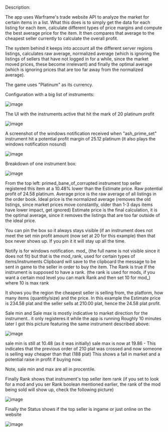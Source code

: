 Description:

The app uses Warframe's trade website API to analyze the market for certain items in a list. What this does is to simply get the data for each listing for each item, calculate different types of 
price margins and compute the best average price for the item. It then compares that average to the cheapest seller currently to calculate the overall profit. 

The system behind it keeps into account all the different server regions listings, calculates raw average, normalized average (which is ignoring the listings of sellers that have not logged in 
for a while, since the market moved prices, these become irrelevant) and finally the optimal average (which is ignoring prices that are too far away from the normalized average).

The game uses "Platinum" as its currency.

Configuration with a big list of instruments:

![image](https://github.com/AlexandruTentes/WarframeTradeBot/assets/35760618/57eee438-bd59-4da4-8112-9a3dd8c1e470)

The UI with the instruments active that hit the mark of 20 platinum profit

![image](https://github.com/AlexandruTentes/WarframeTradeBot/assets/35760618/1543dcbc-f343-4d8e-8e41-314e2b152a4b)

A screenshot of the windows notification received when "ash_prime_set" instrument hit a potential profit margin of 25.12 platinum (it also plays the windows notification nosund)

![image](https://github.com/AlexandruTentes/WarframeTradeBot/assets/35760618/4799f743-5e2f-43ee-8cb6-c0df653027cf)

Breakdown of one instrument box:

![image](https://github.com/AlexandruTentes/WarframeTradeBot/assets/35760618/b1627079-b430-435f-a263-b6685cba0f20)

From the top left: primed_bane_of_corrupted instrument top seller registered this item at a 10.48% lower than the Estimate price. Raw potential profit of 24.58 platinum.
Average price is the raw average of all listings in the order book.
Ideal price is the normalized average (removes the old listings, since market prices move constantly, older than 1-3 days items have lower impact, get ignored)
Estimate price is the final calculation, it is the optimal average, since it removes the listings that are too far outside of the ideal price.

You can pin the box so it always stays visible (if an instrument does not meet the set min profit amount (now set at 20 for this example) then that box never shows up. 
If you pin it it will stay up all the time.

Notify is for windows notification.
mod_ (the full name is not visible since it does not fit) but that is the mod_rank, used for certain types of items/instruments
Clipboard will save to the clipboard the message to be sent in game to the seller in order to buy the item.
The Rank is true if the instrument is supposed to have a rank.
(the rank is used for mods, if you want a certain mod level you can mark Rank and then set 10 for mod_) where 10 is max rank

It shows you the region the cheapest seller is selling from, the platform, how many items (quantity/size) and the price.
In this example the Estimate price is 234.58 plat and the seller sells at 210.00 plat, hence the 24.58 plat profit.

Sale min and Sale max is mostly indicative to market direction for the instrument.. it only registeres it while the app is running
Roughly 10 minutes later I got this picture featuring the same instrument described above:

![image](https://github.com/AlexandruTentes/WarframeTradeBot/assets/35760618/8e043c78-9abf-4705-8ec3-c9a9f30a7695)

sale min is still at 10.48 (as it was initially)
sale max is now at 19.86 - This indicates that the previous order of 210 plat was crossed and now someone is selling way cheaper than that (188 plat) This shows a fall in market and a potential raise in profit if buying now.

Note, sale min and max are all in procentile.

Finally Rank shows that instrument's top seller item rank (if you set to look for a mod and you ser Rank boolean mentioned earlier, the rank of the mod being sold will show up, check the following picture)

![image](https://github.com/AlexandruTentes/WarframeTradeBot/assets/35760618/6c248db7-188e-48fe-a227-db66334c762b)


Finally the Status shows if the top seller is ingame or just online on the website

![image](https://github.com/AlexandruTentes/WarframeTradeBot/assets/35760618/3bf4fbe3-0276-4c54-95b6-ad7114bd1c6f)

